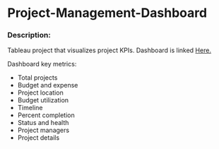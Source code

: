 # Project-Management-Dashboard

### Description:

Tableau project that visualizes project KPIs. Dashboard is linked [Here.](https://public.tableau.com/views/ProjectManagementKPIDashboard/Dashboard1?:language=en-US&:display_count=n&:origin=viz_share_link)

Dashboard key metrics:
* Total projects
* Budget and expense
* Project location
* Budget utilization
* Timeline
* Percent completion
* Status and health
* Project managers
* Project details
